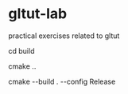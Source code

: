# gltut-lab
practical exercises related to gltut

cd build

cmake ..

cmake --build . --config Release
